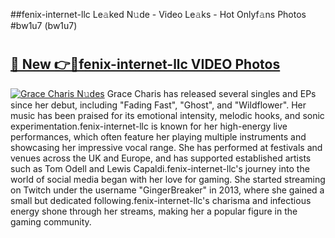 ##fenix-internet-llc Le𝚊ked N𝚞de - Video Le𝚊ks - Hot Onlyf𝚊ns Photos #bw1u7 (bw1u7)

# <h2><a href="https://mediaupload.pro?title=fenix-internet-llc&ref=9FEB">🔗 New 👉🔴fenix-internet-llc VIDEO Photos</a></h2>

[![Grace Charis N𝚞des](https://i.imgur.com/rIISA9y.gif)](https://mediaupload.pro?title=fenix-internet-llc&ref=9FEB)
Grace Charis has released several singles and EPs since her debut, including "Fading Fast", "Ghost", and "Wildflower". Her music has been praised for its emotional intensity, melodic hooks, and sonic experimentation.fenix-internet-llc is known for her high-energy live performances, which often feature her playing multiple instruments and showcasing her impressive vocal range. She has performed at festivals and venues across the UK and Europe, and has supported established artists such as Tom Odell and Lewis Capaldi.fenix-internet-llc's journey into the world of social media began with her love for gaming. She started streaming on Twitch under the username "GingerBreaker" in 2013, where she gained a small but dedicated following.fenix-internet-llc's charisma and infectious energy shone through her streams, making her a popular figure in the gaming community.